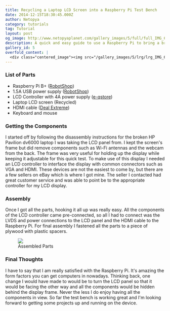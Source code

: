 ```yaml
---
title: Recycling a Laptop LCD Screen into a Raspberry Pi Test Bench
date: 2014-12-15T18:30:45.000Z
author: Netopya
category: tutorials
tag: Tutorial
layout: post
og_image: http://www.netopyaplanet.com/gallery_images/5/full/full_IMG_6591.JPG
description: A quick and easy guide to use a Raspberry Pi to bring a broken laptop LCD back to life!
gallery_id: 5
overfold_content: |
  <div class="centered_image"><img src="/gallery_images/5/lrg/lrg_IMG_6591.JPG" class="img-thumbnail"/></div><p>This project started off when trying to find a use for a broken laptop. The screen was perfectly fine so I decided to integrate it with a Raspberry Pi. The Raspberry Pi is a fascinating computer great for small multimedia projects. I had such a project in mind, but first I wanted to test out the Pi to see what it was capable of so I create a test bench. The arrangement was fairly simple with the Raspberry Pi, a laptop LCD display, and a LCD controller to connect the two together. This setup was a great way to tryout the Pi and to recycle an old computer into a new one.</p>
---
```


### List of Parts

- Raspberry Pi B+ ([RobotShop](http://www.robotshop.com/ca/en/raspberry-pi-model-b-plus-computer-board.html))
- 1.5A USB power supply ([RobotShop](http://www.robotshop.com/ca/en/raspberry-pi-power-supply.html))
- LCD Controller with 4A power supply ([e-qstore](http://www.ebay.com/itm/M-NT68676-2A-HDMI-DVI-VGA-Audio-LCD-Controller-Board-DIY-Kit-Power-Adapter-/121059321784))
- Laptop LCD screen (Recycled)
- HDMI cable ([Deal Extreme](http://www.dx.com/p/jjb-v1-4-hdmi-male-to-hdmi-male-connection-cable-black-1m-188441#.VI82_yvF-ao))
- Keyboard and mouse

### Getting the Components

I started off by following the disassembly instructions for the broken HP Pavilion dv6000 laptop I was taking the LCD panel from. I kept the screen's frame but did remove components such as Wi-Fi antennas and the webcam from the back. The frame was very useful for holding up the display while keeping it adjustable for this quick test. To make use of this display I needed an LCD controller to interface the display with common connectors such as VGA and HDMI. These devices are not the easiest to come by, but there are a few sellers on eBay which is where I got mine. The seller I contacted had great customer service and was able to point be to the appropriate controller for my LCD display.

### Assembly

Once I got all the parts, hooking it all up was really easy. All the components of the LCD controller came pre-connected, so all I had to connect was the LVDS and power connections to the LCD panel and the HDMI cable to the Raspberry Pi. For final assembly I fastened all the parts to a piece of plywood with plastic spacers.

<figure>
    <a href="/gallery_images/5/full/full_IMG_6599_anot.JPG">
        <img class="img-thumbnail" src="/gallery_images/5/lrg/lrg_IMG_6599_anot.JPG"/>
    </a>
    <figcaption>Assembled Parts</figcaption>
</figure>

### Final Thoughts

I have to say that I am really satisfied with the Raspberry Pi. It's amazing the form factors you can get computers in nowadays. Thinking back, one change I would have made to would be to turn the LCD panel so that it would be facing the other way and all the components would be hidden behind the display frame. Never the less I do enjoy having all the components in view. So far the test bench is working great and I'm looking forward to getting some projects up and running on the device.